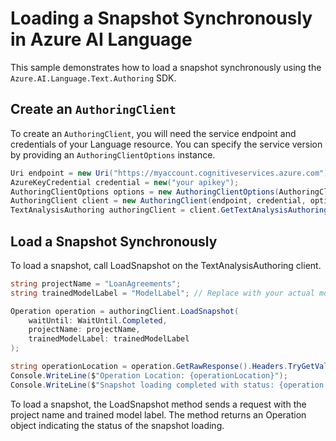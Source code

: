 # Loading a Snapshot Synchronously in Azure AI Language

This sample demonstrates how to load a snapshot synchronously using the `Azure.AI.Language.Text.Authoring` SDK.

## Create an `AuthoringClient`

To create an `AuthoringClient`, you will need the service endpoint and credentials of your Language resource. You can specify the service version by providing an `AuthoringClientOptions` instance.

```C# Snippet:CreateAuthoringClientForSpecificApiVersion
Uri endpoint = new Uri("https://myaccount.cognitiveservices.azure.com");
AzureKeyCredential credential = new("your apikey");
AuthoringClientOptions options = new AuthoringClientOptions(AuthoringClientOptions.ServiceVersion.V2024_11_15_Preview);
AuthoringClient client = new AuthoringClient(endpoint, credential, options);
TextAnalysisAuthoring authoringClient = client.GetTextAnalysisAuthoringClient();
```

## Load a Snapshot Synchronously

To load a snapshot, call LoadSnapshot on the TextAnalysisAuthoring client.

```C# Snippet:Sample8_TextAuthoring_LoadSnapshot
string projectName = "LoanAgreements";
string trainedModelLabel = "ModelLabel"; // Replace with your actual model label.

Operation operation = authoringClient.LoadSnapshot(
    waitUntil: WaitUntil.Completed,
    projectName: projectName,
    trainedModelLabel: trainedModelLabel
);

string operationLocation = operation.GetRawResponse().Headers.TryGetValue("operation-location", out var location) ? location : null;
Console.WriteLine($"Operation Location: {operationLocation}");
Console.WriteLine($"Snapshot loading completed with status: {operation.GetRawResponse().Status}");
```

To load a snapshot, the LoadSnapshot method sends a request with the project name and trained model label. The method returns an Operation object indicating the status of the snapshot loading.
